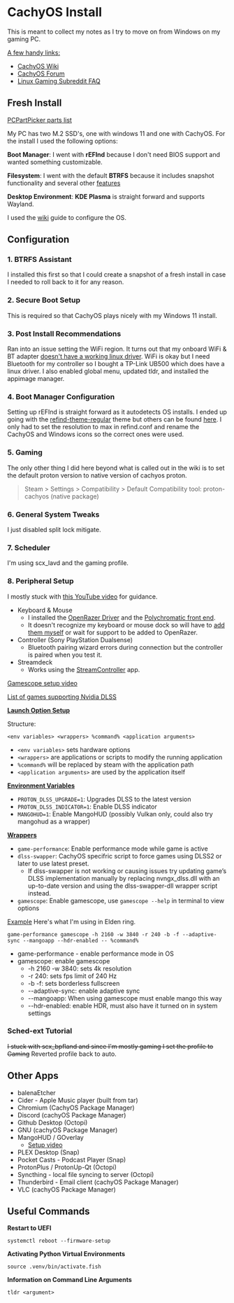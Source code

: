 # CachyOS Install
This is meant to collect my notes as I try to move on from Windows on my gaming PC. 

<ins>A few handy links:</ins>
- [CachyOS Wiki](https://wiki.cachyos.org/)
- [CachyOS Forum](https://discuss.cachyos.org/)
- [Linux Gaming Subreddit FAQ](https://www.reddit.com/r/linux_gaming/wiki/faq/)

## Fresh Install

[PCPartPicker parts list](https://pcpartpicker.com/list/zFjmKq)

My PC has two M.2 SSD's, one with windows 11 and one with CachyOS. For the install I used the following options:

**Boot Manager**: I went with **rEFInd** because I don't need BIOS support and wanted something customizable.

**Filesystem**: I went with the default **BTRFS** because it includes snapshot functionality and several other [features](https://itsfoss.com/btrfs/)

**Desktop Environment**: **KDE Plasma** is straight forward and supports Wayland.

I used the [wiki](https://wiki.cachyos.org/configuration/secure_boot_setup/) guide to configure the OS.

## Configuration

### 1. BTRFS Assistant
I installed this first so that I could create a snapshot of a fresh install in case I needed to roll back to it for any reason.

### 2. Secure Boot Setup
This is required so that CachyOS plays nicely with my Windows 11 install.

### 3. Post Install Recommendations
Ran into an issue setting the WiFi region. It turns out that my onboard WiFi & BT adapter [doesn't have a working linux driver](https://www.reddit.com/r/homelab/comments/1iw23f3/anybody_know_if_mediatek_tp_link_7927_wifi_7_is/). WiFi is okay but I need Bluetooth for my controller so I bought a TP-Link UB500 which does have a linux driver. I also enabled global menu, updated tldr, and installed the appimage manager.

### 4. Boot Manager Configuration
Setting up rEFInd is straight forward as it autodetects OS installs. I ended up going with the [refind-theme-regular](https://github.com/bobafetthotmail/refind-theme-regular) theme but others can be found [here](https://refind-themes-collection.netlify.app/). I only had to set the resolution to max in refind.conf and rename the CachyOS and Windows icons so the correct ones were used.

### 5. Gaming
The only other thing I did here beyond what is called out in the wiki is to set the default proton version to native version of cachyos proton.

> Steam > Settings > Compatibility > Default Compatibility tool: proton-cachyos (native package)

### 6. General System Tweaks
I just disabled split lock mitigate.

### 7. Scheduler
I'm using scx_lavd and the gaming profile.

### 8. Peripheral Setup
I mostly stuck with [this YouTube video](https://www.youtube.com/watch?v=uIRs-zh3nGI) for guidance. 

- Keyboard & Mouse
  - I installed the [OpenRazer Driver](https://openrazer.github.io/) and the [Polychromatic front end](https://polychromatic.app/).
  - It doesn't recognize my keyboard or mouse dock so will have to [add them myself](https://github.com/openrazer/openrazer/blob/master/DEVELOPMENT.md) or wait for support to be added to OpenRazer.
- Controller (Sony PlayStation Dualsense)
  - Bluetooth pairing wizard errors during connection but the controller is paired when you test it.
- Streamdeck
  - Works using the [StreamController](https://github.com/StreamController/StreamController) app.

[Gamescope setup video](https://www.youtube.com/watch?v=wcs7JsMLHFY)

[List of games supporting Nvidia DLSS](https://www.nvidia.com/en-us/geforce/news/nvidia-rtx-games-engines-apps/)



<ins> **Launch Option Setup** </ins>

Structure:
```
<env variables> <wrappers> %command% <application arguments>
```

+ `<env variables>` sets hardware options
+ `<wrappers>` are applications or scripts to modify the running application
+ `%command%` will be replaced by steam with the application path
+ `<application arguments>` are used by the application itself

<ins>**Environment Variables**</ins>
+ `PROTON_DLSS_UPGRADE=1`: Upgrades DLSS to the latest version
+ `PROTON_DLSS_INDICATOR=1`: Enable DLSS indicator
+ `MANGOHUD=1`: Enable MangoHUD (possibly Vulkan only, could also try mangohud as a wrapper)

<ins>**Wrappers**</ins>
+ `game-performance`: Enable performance mode while game is active
+ `dlss-swapper`: CachyOS specifric script to force games using DLSS2 or later to use latest preset.
  + If dlss-swapper is not working or causing issues try updating game’s DLSS implementation manually by replacing nvngx_dlss.dll with an up-to-date version and using the dlss-swapper-dll wrapper script instead.
+ `gamescope`: Enable gamescope, use `gamescope --help` in terminal to view options

<ins>Example</ins>
Here's what I'm using in Elden ring.

```
game-performance gamescope -h 2160 -w 3840 -r 240 -b -f --adaptive-sync --mangoapp --hdr-enabled -- %command%
```

+ game-performance - enable performance mode in OS
+ gamescope: enable gamescope
  + -h 2160 -w 3840: sets 4k resolution
  + -r 240: sets fps limit of 240 Hz
  + -b -f: sets borderless fullscreen
  + --adaptive-sync: enable adaptive sync
  + --mangoapp: When using gamescope must enable mango this way
  + --hdr-enabled: enable HDR, must also have it turned on in system settings 

### Sched-ext Tutorial
~~I stuck with scx_bpfland and since I'm mostly gaming  I set the profile to Gaming~~ Reverted profile back to auto.


 
## Other Apps
+ balenaEtcher 
+ Cider - Apple Music player (built from tar)
+ Chromium (CachyOS Package Manager)
+ Discord (cachyOS Package Manager)
+ Github Desktop (Octopi)
+ GNU (cachyOS Package Manager)
+ MangoHUD / GOverlay
  + [Setup video](https://www.youtube.com/watch?v=KSQrfWXHPDs)
+ PLEX Desktop (Snap)
+ Pocket Casts - Podcast Player (Snap)
+ ProtonPlus / ProtonUp-Qt (Octopi)
+ Syncthing - local file syncing to server (Octopi)
+ Thunderbird - Email client (cachyOS Package Manager)
+ VLC (cachyOS Package Manager)

## Useful Commands
**Restart to UEFI**
```
systemctl reboot --firmware-setup
```

**Activating Python Virtual Environments**
```
source .venv/bin/activate.fish
```
**Information on Command Line Arguments**
```
tldr <argument>
```
